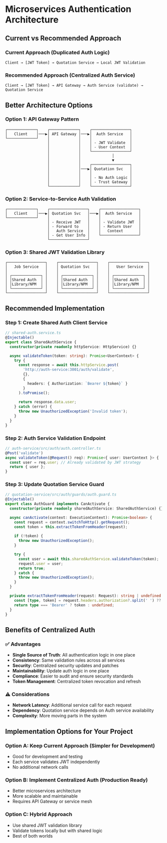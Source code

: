 # Microservices Authentication Architecture

## Current vs Recommended Approach

### Current Approach (Duplicated Auth Logic)
```
Client → [JWT Token] → Quotation Service → Local JWT Validation
```

### Recommended Approach (Centralized Auth Service)
```
Client → [JWT Token] → API Gateway → Auth Service (validate) → Quotation Service
```

## Better Architecture Options

### Option 1: API Gateway Pattern
```
┌─────────────┐    ┌─────────────┐    ┌─────────────────┐
│   Client    │───▶│ API Gateway │───▶│  Auth Service   │
└─────────────┘    │             │    │                 │
                   │             │    │ - JWT Validate  │
                   │             │    │ - User Context  │
                   │             │    └─────────────────┘
                   │             │              │
                   │             │              ▼
                   │             │    ┌─────────────────┐
                   │             │───▶│ Quotation Svc   │
                   │             │    │                 │
                   │             │    │ - No Auth Logic │
                   │             │    │ - Trust Gateway │
                   └─────────────┘    └─────────────────┘
```

### Option 2: Service-to-Service Auth Validation
```
┌─────────────┐    ┌─────────────────┐    ┌─────────────────┐
│   Client    │───▶│ Quotation Svc   │───▶│  Auth Service   │
└─────────────┘    │                 │    │                 │
                   │ - Receive JWT   │    │ - Validate JWT  │
                   │ - Forward to    │    │ - Return User   │
                   │   Auth Service  │    │   Context       │
                   │ - Get User Info │    └─────────────────┘
                   └─────────────────┘
```

### Option 3: Shared JWT Validation Library
```
┌─────────────────┐    ┌─────────────────┐    ┌─────────────────┐
│   Job Service   │    │ Quotation Svc   │    │   User Service  │
│                 │    │                 │    │                 │
│ ┌─────────────┐ │    │ ┌─────────────┐ │    │ ┌─────────────┐ │
│ │Shared Auth  │ │    │ │Shared Auth  │ │    │ │Shared Auth  │ │
│ │Library/NPM  │ │    │ │Library/NPM  │ │    │ │Library/NPM  │ │
│ └─────────────┘ │    │ └─────────────┘ │    │ └─────────────┘ │
└─────────────────┘    └─────────────────┘    └─────────────────┘
```

## Recommended Implementation

### Step 1: Create Shared Auth Client Service
```typescript
// shared-auth.service.ts
@Injectable()
export class SharedAuthService {
  constructor(private readonly httpService: HttpService) {}

  async validateToken(token: string): Promise<UserContext> {
    try {
      const response = await this.httpService.post(
        'http://auth-service:3001/auth/validate',
        {},
        {
          headers: { Authorization: `Bearer ${token}` }
        }
      ).toPromise();
      
      return response.data.user;
    } catch (error) {
      throw new UnauthorizedException('Invalid token');
    }
  }
}
```

### Step 2: Auth Service Validation Endpoint
```typescript
// auth-service/src/auth/auth.controller.ts
@Post('validate')
async validateToken(@Request() req): Promise<{ user: UserContext }> {
  const user = req.user; // Already validated by JWT strategy
  return { user };
}
```

### Step 3: Update Quotation Service Guard
```typescript
// quotation-service/src/auth/guards/auth.guard.ts
@Injectable()
export class AuthGuard implements CanActivate {
  constructor(private readonly sharedAuthService: SharedAuthService) {}

  async canActivate(context: ExecutionContext): Promise<boolean> {
    const request = context.switchToHttp().getRequest();
    const token = this.extractTokenFromHeader(request);
    
    if (!token) {
      throw new UnauthorizedException();
    }

    try {
      const user = await this.sharedAuthService.validateToken(token);
      request.user = user;
      return true;
    } catch {
      throw new UnauthorizedException();
    }
  }

  private extractTokenFromHeader(request: Request): string | undefined {
    const [type, token] = request.headers.authorization?.split(' ') ?? [];
    return type === 'Bearer' ? token : undefined;
  }
}
```

## Benefits of Centralized Auth

### ✅ Advantages
- **Single Source of Truth**: All authentication logic in one place
- **Consistency**: Same validation rules across all services
- **Security**: Centralized security updates and patches
- **Maintainability**: Update auth logic in one place
- **Compliance**: Easier to audit and ensure security standards
- **Token Management**: Centralized token revocation and refresh

### ⚠️ Considerations
- **Network Latency**: Additional service call for each request
- **Dependency**: Quotation service depends on Auth service availability
- **Complexity**: More moving parts in the system

## Implementation Options for Your Project

### Option A: Keep Current Approach (Simpler for Development)
- Good for development and testing
- Each service validates JWT independently
- No additional network calls

### Option B: Implement Centralized Auth (Production Ready)
- Better microservices architecture
- More scalable and maintainable
- Requires API Gateway or service mesh

### Option C: Hybrid Approach
- Use shared JWT validation library
- Validate tokens locally but with shared logic
- Best of both worlds
